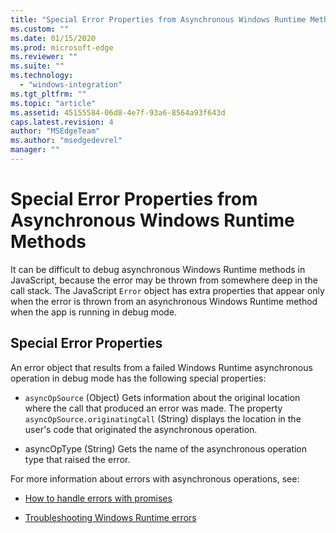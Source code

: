 ```yaml
---
title: "Special Error Properties from Asynchronous Windows Runtime Methods | Microsoft Docs"
ms.custom: ""
ms.date: 01/15/2020
ms.prod: microsoft-edge
ms.reviewer: ""
ms.suite: ""
ms.technology: 
  - "windows-integration"
ms.tgt_pltfrm: ""
ms.topic: "article"
ms.assetid: 45155584-06d8-4e7f-93a6-8564a93f643d
caps.latest.revision: 4
author: "MSEdgeTeam"
ms.author: "msedgedevrel"
manager: ""
---
```

# Special Error Properties from Asynchronous Windows Runtime Methods
It can be difficult to debug asynchronous Windows Runtime methods in JavaScript, because the error may be thrown from somewhere deep in the call stack. The JavaScript `Error` object has extra properties that appear only when the error is thrown from an asynchronous Windows Runtime method when the app is running in debug mode.  
  
## Special Error Properties  
 An error object that results from a failed Windows Runtime asynchronous operation in debug mode has the following special properties:  
  
-   `asyncOpSource` (Object) Gets information about the original location where the call that produced an error was made. The property `asyncOpSource.originatingCall` (String) displays the location in the user's code that originated the asynchronous operation.  
  
-   asyncOpType (String) Gets the name of the asynchronous operation type that raised the error.  
  
 For more information about errors with asynchronous operations, see:  
  
-   [How to handle errors with promises](https://msdn.microsoft.com/library/windows/apps/hh700337.aspx)  
  
-   [Troubleshooting Windows Runtime errors](https://msdn.microsoft.com/1ef7d7df-82ac-441d-8ad0-54ab1318de64)  
